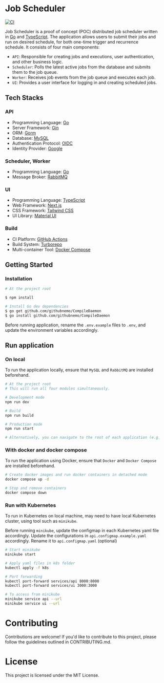 # Job Scheduler

[![CI](https://github.com/ckng0221/job-scheduler/actions/workflows/ci.yml/badge.svg)](https://github.com/ckng0221/job-scheduler/actions/workflows/ci.yml)

Job Scheduler is a proof of concept (POC) distributed job scheduler written in [Go](https://go.dev/) and [TypeScript](https://www.typescriptlang.org/). The application allows users to submit their jobs and run on desired schedule, for both one-time trigger and recurrence schedule. It consists of four main components:

- `API`: Responsible for creating jobs and executions, user authentication, and other business logic.
- `Scheduler`: Polls the latest active jobs from the database and submits them to the job queue.
- `Worker`: Receives job events from the job queue and executes each job.
- `UI`: Provides a user interface for logging in and creating scheduled jobs.

## Tech Stacks

### API

- Programming Language: [Go](https://go.dev/)
- Server Framework: [Gin](https://pkg.go.dev/github.com/gin-gonic/gin)
- ORM: [Gorm](https://gorm.io/)
- Database: [MySQL](https://www.mysql.com/)
- Authentication Protocol: [OIDC](https://openid.net/developers/how-connect-works/)
- Identity Provider: [Google](https://developers.google.com/identity)

### Scheduler, Worker

- Programming Language: [Go](https://go.dev/)
- Message Broker: [RabbitMQ](https://www.rabbitmq.com/)

### UI

- Programming Language: [TypeScript](https://www.typescriptlang.org/)
- Web Framework: [Next.js](https://nextjs.org/)
- CSS Framework: [Tailwind CSS](https://tailwindcss.com/)
- UI Library: [Material UI](https://mui.com/)

### Build

- CI Platform: [GitHub Actions](https://github.com/features/actions)
- Build System: [Turborepo](https://turbo.build/)
- Multi-container Tool: [Docker Compose](https://docs.docker.com/compose/)

## Getting Started

### Installation

```bash
# At the project root

$ npm install

# Install Go dev dependencies
$ go get github.com/githubnemo/CompileDaemon
$ go install github.com/githubnemo/CompileDaemon
```

Before running application, rename the `.env.example` files to `.env`, and update the environment variables accordingly.

## Run application

### On local

To run the application locally, ensure that `MySQL` and `RabbitMQ` are installed beforehand.

```bash
# At the project root
# This will run all four modules simultaneously.

# Development mode
npm run dev

# Build
npm run build

# Production mode
npm run start

# Alternatively, you can navigate to the root of each application (e.g., ./apps/api) and run the npm scripts to run the particular application only.
```

### With docker and docker compose

To run the application using Docker, ensure that `Docker` and `Docker Compose` are installed beforehand.

```bash
# Create docker images and run docker containers in detached mode
docker compose up -d

# Stop and remove containers
docker compose down
```

### Run with Kubernetes

To run in Kubernetes on local machine, may need to have local Kubernetes cluster, using tool such as `minikube`.

Before running `minikube`, update the configmap in each Kubernetes yaml file accordingly.
Update the configurations in `api.configmap.example.yaml` accordingly.
Rename it to `api.configmap.yaml` (optional)

```bash
# Start minikube
minikube start

# Apply yaml files in k8s folder
kubectl apply -f k8s

# Port forwarding
kubectl port-forward services/api 8000:8000
kubectl port-forward services/ui 3000:3000

# To access from minikube
minikube service api --url
minikube service ui --url
```

# Contributing

Contributions are welcome! If you'd like to contribute to this project, please follow the guidelines outlined in CONTRIBUTING.md.

# License

This project is licensed under the MIT License.
